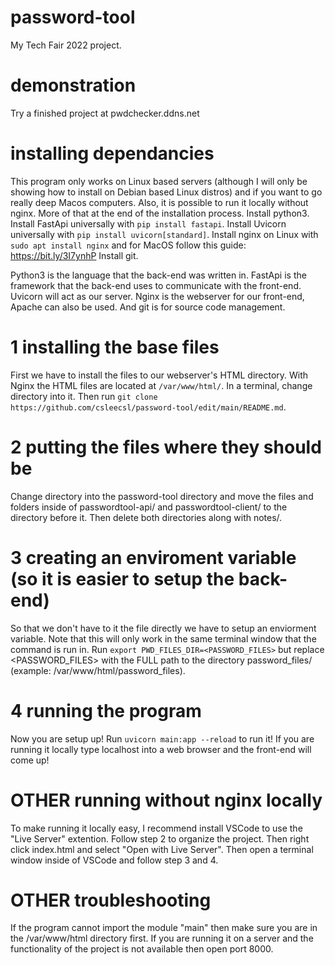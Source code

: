 # password-tool
My Tech Fair 2022 project.

# demonstration
Try a finished project at pwdchecker.ddns.net

# installing dependancies
This program only works on Linux based servers (although I will only be showing how to install on Debian based Linux distros) and if you want to go really deep 
Macos computers. Also, it is possible to run it locally without nginx. More of that at the end of the installation process.
Install python3.
Install FastApi universally with `pip install fastapi`.
Install Uvicorn universally with `pip install uvicorn[standard]`.
Install nginx on Linux with `sudo apt install nginx` and for MacOS follow this guide: https://bit.ly/3I7ynhP
Install git.

Python3 is the language that the back-end was written in. FastApi is the framework that the back-end uses to communicate with the front-end. Uvicorn will act as our 
server. Nginx is the webserver for our front-end, Apache can also be used. And git is for source code management.

# 1 installing the base files
First we have to install the files to our webserver's HTML directory. With Nginx the HTML files are located at `/var/www/html/`. In a terminal, change directory 
into it. Then run `git clone https://github.com/csleecsl/password-tool/edit/main/README.md`.

# 2 putting the files where they should be
Change directory into the password-tool directory and move the files and folders inside of passwordtool-api/ and passwordtool-client/ to the directory before it. 
Then delete both directories along with notes/. 

# 3 creating an enviroment variable (so it is easier to setup the back-end)
So that we don't have to it the file directly we have to setup an enviorment variable. Note that this will only work in the same terminal window that the command is run in. Run `export PWD_FILES_DIR=<PASSWORD_FILES>` but replace <PASSWORD_FILES> with the FULL path to the directory password_files/ (example: /var/www/html/password_files). 

# 4 running the program
Now you are setup up! Run `uvicorn main:app --reload` to run it! If you are running it locally type localhost into a web browser and the front-end will come up!

# OTHER running without nginx locally
To make running it locally easy, I recommend install VSCode to use the "Live Server" extention. Follow step 2 to organize the project. Then right click index.html 
and select "Open with Live Server". Then open a terminal window inside of VSCode and follow step 3 and 4.

# OTHER troubleshooting
If the program cannot import the module "main" then make sure you are in the /var/www/html directory first.
If you are running it on a server and the functionality of the project is not available then open port 8000.
